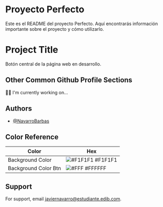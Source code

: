 # Proyecto Perfecto

Este es el README del proyecto Perfecto. Aquí encontrarás información importante sobre el proyecto y cómo utilizarlo.


# Project Title

Botón central de la página web en desarrollo.


## Other Common Github Profile Sections
👩‍💻 I'm currently working on...


## Authors

- [@NavarroBarbas](https://www.github.com/NavarroBarbas)

## Color Reference

| Color             | Hex                                                                |
| ----------------- | ------------------------------------------------------------------ |
| Background Color | ![#F1F1F1](https://via.placeholder.com/10/0a192f?text=+) #F1F1F1 |
| Background Color Btn | ![#FFF](https://via.placeholder.com/10/f8f8f8?text=+) #FFFFFF |


## Support

For support, email javiernavarro@estudiante.edib.com.

